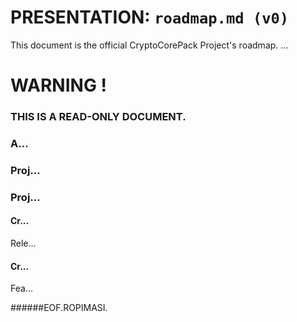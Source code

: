 ﻿# PRESENTATION: `roadmap.md (v0)`
This document is the official CryptoCorePack Project's roadmap. ...  
  
  
  
# WARNING !
### THIS IS A READ-ONLY DOCUMENT.  
  
  
  
### A...
  
  
  
### Proj...  
  
  
  
### Proj...
#### Cr...
Rele...
  
#### Cr...
Fea...
  
  
  
######EOF.ROPIMASI.  